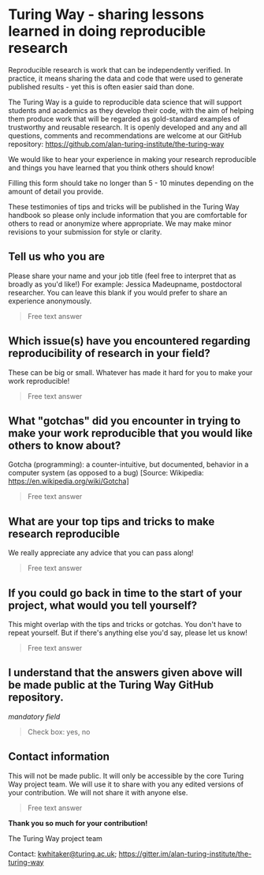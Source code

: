 # Turing Way - sharing lessons learned in doing reproducible research

Reproducible research is work that can be independently verified.
In practice, it means sharing the data and code that were used to generate published results - yet this is often easier said than done.

The Turing Way is a guide to reproducible data science that will support students and academics as they develop their code, with the aim of helping them produce work that will be regarded as gold-standard examples of trustworthy and reusable research.
It is openly developed and any and all questions, comments and recommendations are welcome at our GitHub repository: https://github.com/alan-turing-institute/the-turing-way

We would like to hear your experience in making your research reproducible and things you have learned that you think others should know!

Filling this form should take no longer than 5 - 10 minutes depending on the amount of detail you provide.

These testimonies of tips and tricks will be published in the Turing Way handbook so please only include information that you are comfortable for others to read or anonymize where appropriate.
We may make minor revisions to your submission for style or clarity.

## Tell us who you are

Please share your name and your job title (feel free to interpret that as broadly as you'd like!)
For example: Jessica Madeupname, postdoctoral researcher.
You can leave this blank if you would prefer to share an experience anonymously.

> Free text answer

## Which issue(s) have you encountered regarding reproducibility of research in your field?

These can be big or small.
Whatever has made it hard for you to make your work reproducible!

> Free text answer

## What "gotchas" did you encounter in trying to make your work reproducible that you would like others to know about?

Gotcha (programming): a counter-intuitive, but documented, behavior in a computer system (as opposed to a bug) [Source: Wikipedia: https://en.wikipedia.org/wiki/Gotcha]

> Free text answer

## What are your top tips and tricks to make research reproducible

We really appreciate any advice that you can pass along!

> Free text answer

## If you could go back in time to the start of your project, what would you tell yourself?

This might overlap with the tips and tricks or gotchas.
You don't have to repeat yourself.
But if there's anything else you'd say, please let us know!

> Free text answer

## I understand that the answers given above will be made public at the Turing Way GitHub repository.
*mandatory field*
> Check box: yes, no


## Contact information

This will not be made public.
It will only be accessible by the core Turing Way project team.
We will use it to share with you any edited versions of your contribution.
We will not share it with anyone else.

> Free text answer

**Thank you so much for your contribution!**

The Turing Way project team

Contact: kwhitaker@turing.ac.uk; https://gitter.im/alan-turing-institute/the-turing-way
